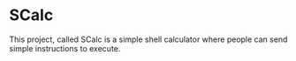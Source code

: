 # SCalc

This project, called SCalc is a simple shell calculator where people can send simple instructions to execute.
